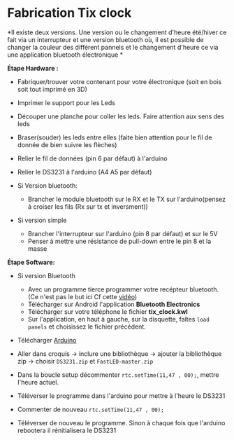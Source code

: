 # Fabrication Tix clock

*Il existe deux versions. Une version ou le changement d'heure été/hiver ce fait via un interrupteur et une version bluetooth où, il est possible de changer la couleur des différent pannels et le changement d'heure ce via une application bluetooth électronique *

**Étape Hardware :**
- Fabriquer/trouver votre contenant pour votre électronique (soit en bois soit tout imprimé en 3D)
- Imprimer le support pour les Leds
- Découper une planche pour coller les leds. Faire attention aux sens des leds
- Braser(souder) les leds entre elles (faite bien attention pour le fil de donnée de bien suivre les flèches)
- Relier le fil de données (pin 6 par défaut) à l'arduino
- Relier le DS3231 à l'arduino (A4 A5 par défaut)

- Si Version bluetooth:
    - Brancher le module bluetooth sur le RX et le TX sur l'arduino(pensez à croiser les fils (Rx sur tx et inversment))
- Si version simple
    - Brancher l'interrupteur sur l'arduino (pin 8 par défaut) et sur le 5V
    - Penser à mettre une résistance de pull-down entre le pin 8 et la masse


**Étape Software:**

- Si version Bluetooth
    - Avec un programme tierce programmer votre recépteur bluetooth. (Ce n'est pas le but ici Cf cette [vidéo](https://www.youtube.com/watch?v=iC564i0wf0k))
    - Télécharger sur Android l'application **Bluetooth Electronics** 
    - Télécharger sur votre téléphone le fichier **tix_clock.kwl**
    - Sur l'application, en haut à gauche, sur la disquette, faîtes `load panels` et choisissez le fichier précédent.

- Télécharger [Arduino](https://www.arduino.cc/en/Main/Software)
- Aller dans croquis -> inclure une bibliothèque -> ajouter la bibliothèque zip -> choisir `DS3231.zip` et `FastLED-master.zip`    
 - Dans la boucle setup décommenter `rtc.setTime(11,47 , 00);`, mettre l'heure actuel.
- Téléverser le programme dans l'arduino pour mettre à l'heure le DS3231
- Commenter de nouveau `rtc.setTime(11,47 , 00);` 
- Téléverser de nouveau le programme. Sinon à chaque fois que l'arduino rebootera il rénitialisera le DS3231
